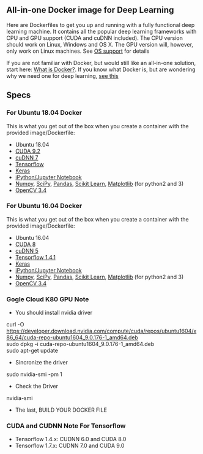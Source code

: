

## All-in-one Docker image for Deep Learning
Here are Dockerfiles to get you up and running with a fully functional deep learning machine. It contains all the popular deep learning frameworks with CPU and GPU support (CUDA and cuDNN included). The CPU version should work on Linux, Windows and OS X. The GPU version will, however, only work on Linux machines. See [OS support](#what-operating-systems-are-supported) for details

If you are not familiar with Docker, but would still like an all-in-one solution, start here: [What is Docker?](#what-is-docker). If you know what Docker is, but are wondering why we need one for deep learning, [see this](#why-do-i-need-a-docker)

## Specs
### For Ubuntu 18.04 Docker
This is what you get out of the box when you create a container with the provided image/Dockerfile:
* Ubuntu 18.04
* [CUDA 9.2](https://developer.nvidia.com/cuda-toolkit)
* [cuDNN 7](https://developer.nvidia.com/cudnn)
* [Tensorflow](https://www.tensorflow.org/)
* [Keras](http://keras.io/)
* [iPython/Jupyter Notebook](http://jupyter.org/) 
* [Numpy](http://www.numpy.org/), [SciPy](https://www.scipy.org/), [Pandas](http://pandas.pydata.org/), [Scikit Learn](http://scikit-learn.org/), [Matplotlib](http://matplotlib.org/) (for python2 and 3)
* [OpenCV 3.4](http://opencv.org/)


### For Ubuntu 16.04 Docker
This is what you get out of the box when you create a container with the provided image/Dockerfile:
* Ubuntu 16.04
* [CUDA 8](https://developer.nvidia.com/cuda-toolkit)
* [cuDNN 5](https://developer.nvidia.com/cudnn)
* [Tensorflow 1.4.1](https://www.tensorflow.org/)
* [Keras](http://keras.io/)
* [iPython/Jupyter Notebook](http://jupyter.org/) 
* [Numpy](http://www.numpy.org/), [SciPy](https://www.scipy.org/), [Pandas](http://pandas.pydata.org/), [Scikit Learn](http://scikit-learn.org/), [Matplotlib](http://matplotlib.org/) (for python2 and 3)
* [OpenCV 3.4](http://opencv.org/)


### Gogle Cloud K80 GPU Note
* You should install nvidia driver

curl -O https://developer.download.nvidia.com/compute/cuda/repos/ubuntu1604/x86_64/cuda-repo-ubuntu1604_9.0.176-1_amd64.deb  
sudo dpkg -i cuda-repo-ubuntu1604_9.0.176-1_amd64.deb  
sudo apt-get update  
* Sincronize the driver

sudo nvidia-smi -pm 1  
* Check the Driver

nvidia-smi
* The last, BUILD YOUR DOCKER FILE  

### CUDA and CUDNN Note For Tensorflow
* Tensorflow 1.4.x: CUDNN 6.0 and CUDA 8.0
* Tensorflow 1.7.x: CUDNN 7.0 and CUDA 9.0

